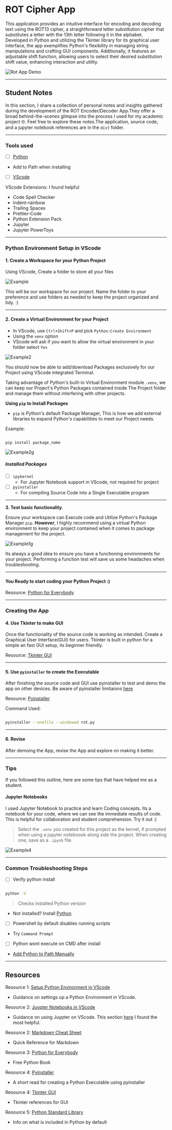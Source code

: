 
# ROT Cipher App

This application provides an intuitive interface for encoding and decoding text using the ROT13 cipher, a straightforward letter substitution cipher that substitutes a letter with the 13th letter following it in the alphabet. Developed in Python and utilizing the Tkinter library for its graphical user interface, the app exemplifies Python's flexibility in managing string manipulations and crafting GUI components. Additionally, it features an adjustable shift function, allowing users to select their desired substitution shift value, enhancing interaction and utility.

![Rot App Demo](/media/rot_test.gif)

---

## Student Notes

In this section, I share a collection of personal notes and insights gathered during the development of the ROT Encoder/Decoder App.They offer a broad behind-the-scenes glimpse into the process I used for my academic project 🤓. Feel free to explore these notes.The application, source code, and a jupyter notebook references are in the `dist` folder.

---

### Tools used

- [ ] [Python](https://www.python.org/downloads/)
- Add to Path when installing
- [ ] [VScode](https://code.visualstudio.com/)

VScode Extensions: I found helpful

- Code Spell Checker
- indent-rainbow
- Trailing Spaces
- Prettier-Code
- Python Extension Pack
- Jupyter
- Jupyter PowerToys

---

### Python Environment Setup in VScode

#### 1. Create a Workspace for your Python Project

Using VScode, Create a folder to store all your files

![Example](/media/ex1.gif)

This will be our workspace for our project. Name the folder to your preference and use folders as needed to keep the project organized and tidy. :)

---

#### 2. Create a Virtual Environment for your Project

- In VScode, use `Ctrl+Shift+P` and pick `Python:Create Environment`
- Using the `venv` option
- VScode will ask if you want to allow the virtual environment in your folder select `Yes`

![Example2](/media/ex2.PNG)

You should now be able to add/download Packages exclusively for our Project using VScode integrated Terminal.

Taking advantage of Python's built-in Virtual Environment module `.venv`, we can keep our Project's Python Packages contained inside The Project folder and manage them without interfering with other projects.

**Using `pip` to Install Packages**

- `pip` is Python's default Package Manager, This is how we add external libraries to expand Python's capabilities to meet our Project needs.

Example:

```bash

pip install package_name
```

![Example2g](/media/ex2.gif)

##### Installed Packages

- [ ] `ipykernel`
  - For Jupyter Notebook support in VScode, not required for project
- [ ] `pyinstaller`
  - For compiling Source Code into a Single Executable program

---

**3. Test basic functionality**.

Ensure your workspace can Execute code and Utilize Python's Package Manager `pip`. **However**, I highly recommend using a virtual Python environment to keep your project contained when it comes to package management for the project.

![Example1g](/media/ex1.PNG)

Its always a good idea to ensure you have a functioning environments for your project. Performing a function test will save us some headaches when troubleshooting.

---

#### You Ready to start coding your Python Project :)

Resource: [Python for Everybody](https://eng.libretexts.org/Bookshelves/Computer_Science/Programming_Languages/Python_for_Everybody_(Severance))

---

### Creating the App

#### 4. Use Tkinter to make GUI

Once the functionality of the source code is working as intended. Create a Graphical User Interface(GUI) for users. Tkinter is built in python for a simple an fast GUI setup, its beginner friendly.

Resource: [Tkinter GUI](https://realpython.com/python-gui-tkinter/)

---

#### 5. Use `pyinstaller` to create the Executable

After finishing the source code and GUI use pyinstaller to test and demo the app on other devices. Be aware of pyinstaller limitaions [here](https://python.land/deployment/pyinstaller#Limitations)

Resource: [Pyinstaller](https://python.land/deployment/pyinstaller)

Command Used:

```bash

pyinstaller --onefile --windowed rot.py
```

---

#### 6. Revise

After demoing the App, revise the App and explore on making it better.

---

### Tips

If you followed this outline, here are some tips that have helped me as a student.

#### Jupyter Notebooks

I used Jupyter Notebook to practice and learn Coding concepts. Its a notebook for your code, where we can see the immediate results of code. This is helpful for collaboration and student comprehension. Try it out :)

>Select the `.venv` you created for this project as the kernel, if prompted when using a jupyter noteboook along side the project. When creating one, save as a `.ipynb` file.

![Example4](/media/ex4.PNG)

---

### Common **Troubleshooting** Steps

- [ ] Verify python install

```bash

python -V
```

>Checks installed Python version

- Not installed? Install [Python](https://www.python.org/downloads/)

- [ ] Powershell by default disables running scripts

- Try `Command Prompt`

- [ ] Python wont execute on CMD after install

- [Add Python to Path Manually](https://www.mygreatlearning.com/blog/add-python-to-path/)

---

## Resources

Resource 1: [Setup Python Environment in VScode](https://code.visualstudio.com/docs/python/environments)

- Guidance on settings up a Python Environment in VScode.

Resource 2: [Juypter Notebooks in VScode](https://code.visualstudio.com/docs/datascience/jupyter-notebooks)

- Guidance on using Juypter on VScode. This section [here](https://code.visualstudio.com/docs/datascience/jupyter-kernel-management) I found the most helpful.

Resource 2: [Markdown Cheat Sheet](https://github.com/adam-p/markdown-here/wiki/Markdown-Cheatsheet)

- Quick Reference for Markdown

Resource 3: [Python for Everybody](https://eng.libretexts.org/Bookshelves/Computer_Science/Programming_Languages/Python_for_Everybody_(Severance))

- Free Python Book

Resource 4: [Pyinstaller](https://python.land/deployment/pyinstaller)

- A short read for creating a Python Executable using pyinstaller

Resource 4: [Tkinter GUI](https://realpython.com/python-gui-tkinter/)

- Tkinter references for GUI

Resource 5: [Python Standard Library](https://docs.python.org/3/library/index.html)

- Info on what is included in Python by default
